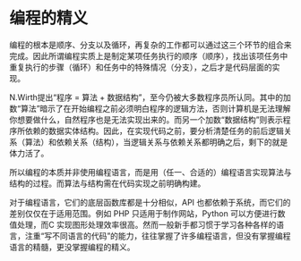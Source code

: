 编程的精义
==========

编程的根本是顺序、分支以及循环，再复杂的工作都可以通过这三个环节的组合来完成。因此所谓编程实质上是制定某项任务执行的顺序（顺序），找出该项任务中重复执行的步骤（循环）和任务中的特殊情况（分支），之后才是代码层面的实现。

N.Wirth提出“程序 = 算法 + 数据结构”，至今仍被大多数程序员所认同。其中的加数“算法”暗示了在开始编程之前必须明白程序的逻辑方法，否则计算机是无法理解你想要做什么，自然程序也是无法实现出来的。而另一个加数“数据结构”则表示程序所依赖的数据实体结构。因此，在实现代码之前，要分析清楚任务的前后逻辑关系（算法）和依赖关系（结构），当逻辑关系与依赖关系都明确之后，剩下的就是体力活了。

所以编程的本质并非使用编程语言，而是用（任一、合适的）编程语言实现算法与结构的过程。而算法与结构需在代码实现之前明确构建。

对于编程语言，它们的底层函数库都是十分相似，API 也都依赖于系统，而它们的差别仅仅在于适用范围。例如 PHP 只适用于制作网站，Python 可以方便进行数值处理，而C 实现图形处理效率很高。然而一般新手都习惯于学习各种各样的语言，注重“写不同语言的代码”的能力，往往掌握了许多编程语言，但没有掌握编程语言的精髓，更没掌握编程的精义。
